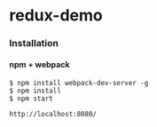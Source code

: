 # redux-demo

### Installation

#### npm + webpack

    $ npm install webpack-dev-server -g
    $ npm install 
    $ npm start

    http://localhost:8080/
